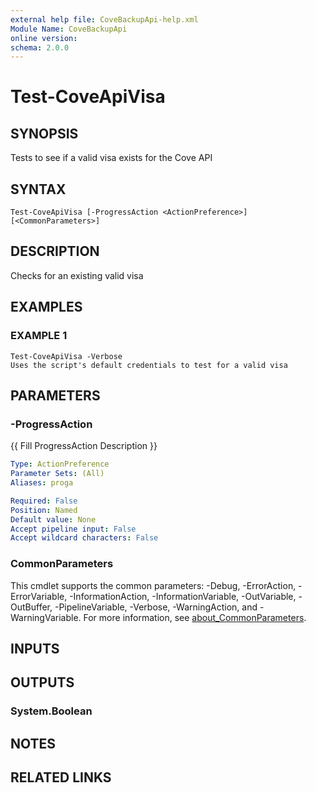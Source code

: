 ```yaml
---
external help file: CoveBackupApi-help.xml
Module Name: CoveBackupApi
online version:
schema: 2.0.0
---
```


# Test-CoveApiVisa

## SYNOPSIS
Tests to see if a valid visa exists for the Cove API

## SYNTAX

```
Test-CoveApiVisa [-ProgressAction <ActionPreference>] [<CommonParameters>]
```

## DESCRIPTION
Checks for an existing valid visa

## EXAMPLES

### EXAMPLE 1
```
Test-CoveApiVisa -Verbose
Uses the script's default credentials to test for a valid visa
```

## PARAMETERS

### -ProgressAction
{{ Fill ProgressAction Description }}

```yaml
Type: ActionPreference
Parameter Sets: (All)
Aliases: proga

Required: False
Position: Named
Default value: None
Accept pipeline input: False
Accept wildcard characters: False
```

### CommonParameters
This cmdlet supports the common parameters: -Debug, -ErrorAction, -ErrorVariable, -InformationAction, -InformationVariable, -OutVariable, -OutBuffer, -PipelineVariable, -Verbose, -WarningAction, and -WarningVariable. For more information, see [about_CommonParameters](http://go.microsoft.com/fwlink/?LinkID=113216).

## INPUTS

## OUTPUTS

### System.Boolean
## NOTES

## RELATED LINKS
